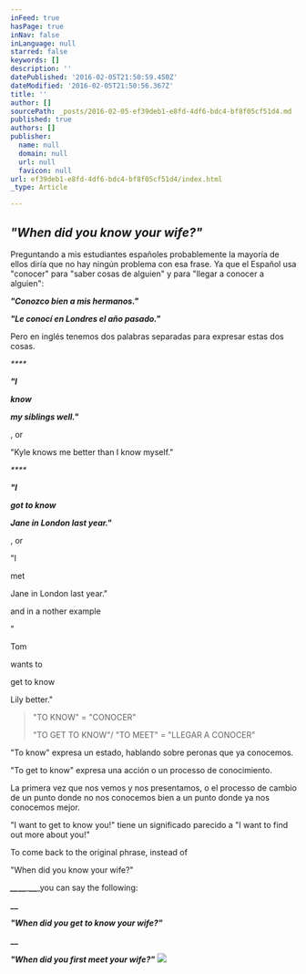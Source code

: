 ```yaml
---
inFeed: true
hasPage: true
inNav: false
inLanguage: null
starred: false
keywords: []
description: ''
datePublished: '2016-02-05T21:50:59.450Z'
dateModified: '2016-02-05T21:50:56.367Z'
title: ''
author: []
sourcePath: _posts/2016-02-05-ef39deb1-e8fd-4df6-bdc4-bf8f05cf51d4.md
published: true
authors: []
publisher:
  name: null
  domain: null
  url: null
  favicon: null
url: ef39deb1-e8fd-4df6-bdc4-bf8f05cf51d4/index.html
_type: Article

---
```

## _**"When did you know your wife?"**_

Preguntando a mis estudiantes españoles probablemente la mayoría de ellos diría que no hay ningún problema con esa frase. Ya que el Español usa "conocer" para "saber cosas de alguien" y para "llegar a conocer a alguien":

**_"Conozco bien a mis hermanos."_**

**_"Le conocí en Londres el año pasado."_**

Pero en inglés tenemos dos palabras separadas para expresar estas dos cosas.

_****_

_**"I**_

_**know**_

_**my siblings well."**_

, or

"Kyle knows me better than I know myself."

_****_

_**"I**_

_**got to know**_

_**Jane in London last year."**_

, or

"I

met

Jane in London last year."

and in a nother example

"

Tom

wants to

get to know

Lily better."

> "TO KNOW" = "CONOCER"
> 
> "TO GET TO KNOW"/ "TO MEET" = "LLEGAR A CONOCER"

"To know" expresa un estado, hablando sobre peronas que ya conocemos.

"To get to know" expresa una acción o un processo de conocimiento.

La primera vez que nos vemos y nos presentamos, o el processo de cambio de un punto donde no nos conocemos bien a un punto donde ya nos conocemos mejor.

"I want to get to know you!" tiene un significado parecido a "I want to find out more about you!"

To come back to the original phrase, instead of

"When did you know your wife?"

_****__****_**__**_****__****_you can say the following:

**__**

**_"When did you get to know your wife?"_**

**__**

**_"When did you first meet your wife?"_**
![](https://the-grid-user-content.s3-us-west-2.amazonaws.com/6c5886eb-9f67-4a48-a554-8d5e1a363d24.png)